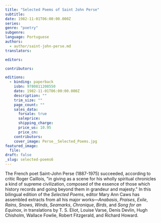 ```yaml
---
title: "Selected Poems of Saint John Perse"
subtitle:
date: 1982-11-01T06:00:00.000Z
series:
genre: "poetry"
subgenre:
language: Portuguese
authors:
  - author/saint-john-perse.md
translators:

editors:

contributors:

editions:
  - binding: paperback
    isbn: 9780811208550
    date: 1982-11-01T06:00:00.000Z
    description: ""
    trim_size: ""
    page_count: ""
    sales_data:
      forsale: true
      saleprice:
      shipping_charge:
      price_us: 10.95
      price_cn:
    contributors:
    cover_image: Perse__Selected_Poems.jpg
featured_image:
  file:
draft: false
_slug: selected-poems6
---
```


The French poet Saint-John Perse (1887-1975) succeeded, according to critic Roger Caillois, "in giving as a scene for his wholly spiritual chronicles a kind of supreme civilization, composed of the essence of those which history records and going beyond them in grandeur and majesty." In this bilingual edition of the _Selected Poems_, editor Mary Ann Caws has assembled extracts from all his major works––_Anabasis_, _Praises_, _Exile_, _Rains_, _Snows_, _Winds_, _Seamarks_, _Chronique_, _Birds_, and _Song for an Equinox_, in translations by T. S. Eliot, Louise Varse, Denis Devlin, Hugh Chisholm, Wallace Fowlie, Robert Fitzgerald, and Richard Howard.

